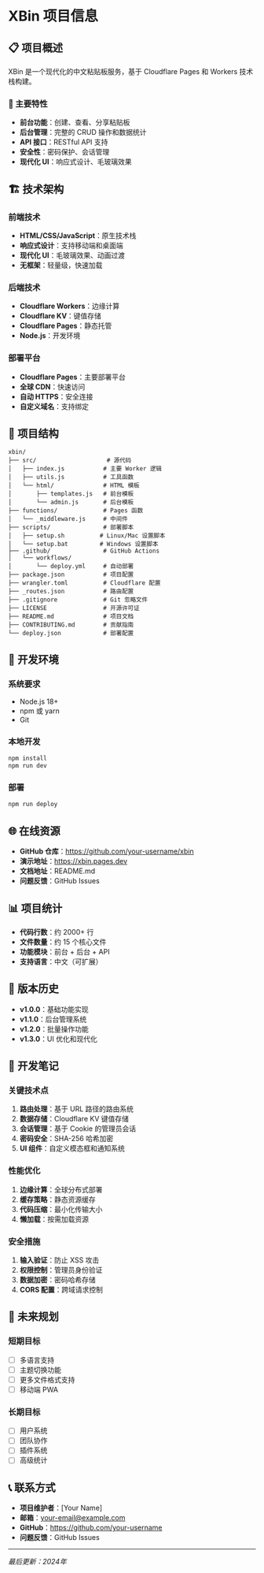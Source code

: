 # XBin 项目信息

## 📋 项目概述

XBin 是一个现代化的中文粘贴板服务，基于 Cloudflare Pages 和 Workers 技术栈构建。

### 🎯 主要特性

- **前台功能**：创建、查看、分享粘贴板
- **后台管理**：完整的 CRUD 操作和数据统计
- **API 接口**：RESTful API 支持
- **安全性**：密码保护、会话管理
- **现代化 UI**：响应式设计、毛玻璃效果

## 🏗️ 技术架构

### 前端技术
- **HTML/CSS/JavaScript**：原生技术栈
- **响应式设计**：支持移动端和桌面端
- **现代化 UI**：毛玻璃效果、动画过渡
- **无框架**：轻量级，快速加载

### 后端技术
- **Cloudflare Workers**：边缘计算
- **Cloudflare KV**：键值存储
- **Cloudflare Pages**：静态托管
- **Node.js**：开发环境

### 部署平台
- **Cloudflare Pages**：主要部署平台
- **全球 CDN**：快速访问
- **自动 HTTPS**：安全连接
- **自定义域名**：支持绑定

## 📁 项目结构

```
xbin/
├── src/                    # 源代码
│   ├── index.js           # 主要 Worker 逻辑
│   ├── utils.js           # 工具函数
│   └── html/              # HTML 模板
│       ├── templates.js   # 前台模板
│       └── admin.js       # 后台模板
├── functions/             # Pages 函数
│   └── _middleware.js     # 中间件
├── scripts/               # 部署脚本
│   ├── setup.sh          # Linux/Mac 设置脚本
│   └── setup.bat         # Windows 设置脚本
├── .github/               # GitHub Actions
│   └── workflows/
│       └── deploy.yml     # 自动部署
├── package.json           # 项目配置
├── wrangler.toml          # Cloudflare 配置
├── _routes.json           # 路由配置
├── .gitignore             # Git 忽略文件
├── LICENSE                # 开源许可证
├── README.md              # 项目文档
├── CONTRIBUTING.md        # 贡献指南
└── deploy.json            # 部署配置
```

## 🔧 开发环境

### 系统要求
- Node.js 18+
- npm 或 yarn
- Git

### 本地开发
```bash
npm install
npm run dev
```

### 部署
```bash
npm run deploy
```

## 🌐 在线资源

- **GitHub 仓库**：https://github.com/your-username/xbin
- **演示地址**：https://xbin.pages.dev
- **文档地址**：README.md
- **问题反馈**：GitHub Issues

## 📊 项目统计

- **代码行数**：约 2000+ 行
- **文件数量**：约 15 个核心文件
- **功能模块**：前台 + 后台 + API
- **支持语言**：中文（可扩展）

## 🔄 版本历史

- **v1.0.0**：基础功能实现
- **v1.1.0**：后台管理系统
- **v1.2.0**：批量操作功能
- **v1.3.0**：UI 优化和现代化

## 📝 开发笔记

### 关键技术点
1. **路由处理**：基于 URL 路径的路由系统
2. **数据存储**：Cloudflare KV 键值存储
3. **会话管理**：基于 Cookie 的管理员会话
4. **密码安全**：SHA-256 哈希加密
5. **UI 组件**：自定义模态框和通知系统

### 性能优化
1. **边缘计算**：全球分布式部署
2. **缓存策略**：静态资源缓存
3. **代码压缩**：最小化传输大小
4. **懒加载**：按需加载资源

### 安全措施
1. **输入验证**：防止 XSS 攻击
2. **权限控制**：管理员身份验证
3. **数据加密**：密码哈希存储
4. **CORS 配置**：跨域请求控制

## 🎯 未来规划

### 短期目标
- [ ] 多语言支持
- [ ] 主题切换功能
- [ ] 更多文件格式支持
- [ ] 移动端 PWA

### 长期目标
- [ ] 用户系统
- [ ] 团队协作
- [ ] 插件系统
- [ ] 高级统计

## 📞 联系方式

- **项目维护者**：[Your Name]
- **邮箱**：your-email@example.com
- **GitHub**：https://github.com/your-username
- **问题反馈**：GitHub Issues

---

*最后更新：2024年*
